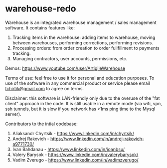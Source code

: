 # warehouse-redo

Warehouse is an integrated warehouse management / sales management software. It contains features like:
1. Tracking items in the warehouse: adding items to warehouse, moving between warehouses, performing corrections, performing revisions.
2. Processing orders: from order creation to order fullfillment to payments tracking.
3. Managing contractors, user accounts, permissions, etc.

Demos: https://www.youtube.com/user/ArtigileWarehouse

Terms of use: feel free to use it for personal and education purposes. To use of the software in any commercial product or service please email tchirtik@gmail.com to agree on terms. 

Disclaimer: this software is LAN-friendly only due to the overuse of the "fat client" approach in the code. It is still usable in a remote mode (via wifi, vpn, ssh tunnels, but 
it is slow if you network has >1ms ping time to the Mysql server). 

Contributors to the intial codebase:
1. Aliaksandr Chyrtsik - https://www.linkedin.com/in/chyrtsik/
2. Andrej Rakovich - https://www.linkedin.com/in/andrej-rakovich-a9771730/
4. Ivan Bahdanau - https://www.linkedin.com/in/ioanbsu/
5. Valery Barysok - https://www.linkedin.com/in/valerybarysok/
6. Vadim Zverugo - https://www.linkedin.com/in/vadimzverugo/
